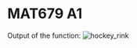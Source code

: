 # MAT679 A1

Output of the function:
![hockey_rink](https://user-images.githubusercontent.com/77307483/191118011-22f1e64e-5391-4882-99dc-1280edfabd4e.png)
